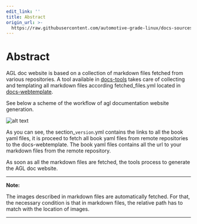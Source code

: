 ```yaml
---
edit_link: ''
title: Abstract
origin_url: >-
  https://raw.githubusercontent.com/automotive-grade-linux/docs-sources/flounder/docs/handle-docs/abstract.md
---
```


<!-- WARNING: This file is generated by fetch_docs.js using /home/boron/Documents/AGL/docs-webtemplate/site/_data/tocs/howto/flounder/howto-add-docs-handle-docs-book.yml -->

# Abstract

AGL doc website is based on a collection of markdown files fetched from various repositories.
A tool available in [docs-tools](https://github.com/automotive-grade-linux/docs-tools) takes
care of collecting and templating all markdown files according fetched_files.yml located in
[docs-webtemplate](https://github.com/automotive-grade-linux/docs-webtemplate).

See below a scheme of the workflow of agl documentation website generation.

![alt text](pictures/workflow.png)

As you can see, the section_``version``.yml contains the links to all the book yaml files, it is proceed to fetch all book yaml files from remote repositories to the docs-webtemplate. The book yaml files contains all the url to your markdown files from the remote repository.

As soon as all the markdown files are fetched, the tools process to generate the AGL doc website.

---

**Note:**

The images described in markdown files are automatically fetched. For that, the necessary condition is that in markdown files, the relative path has to match with the location of images.

---

